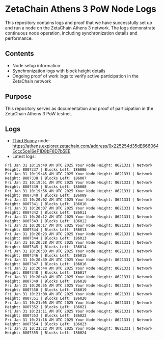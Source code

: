 # ZetaChain Athens 3 PoW Node Logs
This repository contains logs and proof that we have successfully set up and run a node on the ZetaChain Athens 3 network. The logs demonstrate continuous node operation, including synchronization details and performance.

## Contents
- Node setup information
- Synchronization logs with block height details
- Ongoing proof of work logs to verify active participation in the ZetaChain network

## Purpose
This repository serves as documentation and proof of participation in the ZetaChain Athens 3 PoW testnet.

## Logs

- [Third Bunny](https://thirdbunny.xyz/) node: https://athens.explorer.zetachain.com/address/0x225254d35dE666064Eccc5ce16eF1D8bF8D7b5EE
- Latest logs:
```
Fri Jan 31 10:19:40 AM UTC 2025 Your Node Height: 8621331 | Network Height: 8807337 | Blocks Left: 186006
Fri Jan 31 10:19:45 AM UTC 2025 Your Node Height: 8621331 | Network Height: 8807338 | Blocks Left: 186007
Fri Jan 31 10:19:51 AM UTC 2025 Your Node Height: 8621331 | Network Height: 8807339 | Blocks Left: 186008
Fri Jan 31 10:19:56 AM UTC 2025 Your Node Height: 8621331 | Network Height: 8807340 | Blocks Left: 186009
Fri Jan 31 10:20:02 AM UTC 2025 Your Node Height: 8621331 | Network Height: 8807341 | Blocks Left: 186010
Fri Jan 31 10:20:07 AM UTC 2025 Your Node Height: 8621331 | Network Height: 8807342 | Blocks Left: 186011
Fri Jan 31 10:20:12 AM UTC 2025 Your Node Height: 8621331 | Network Height: 8807343 | Blocks Left: 186012
Fri Jan 31 10:20:17 AM UTC 2025 Your Node Height: 8621331 | Network Height: 8807344 | Blocks Left: 186013
Fri Jan 31 10:20:23 AM UTC 2025 Your Node Height: 8621331 | Network Height: 8807344 | Blocks Left: 186013
Fri Jan 31 10:20:28 AM UTC 2025 Your Node Height: 8621331 | Network Height: 8807345 | Blocks Left: 186014
Fri Jan 31 10:20:33 AM UTC 2025 Your Node Height: 8621331 | Network Height: 8807346 | Blocks Left: 186015
Fri Jan 31 10:20:39 AM UTC 2025 Your Node Height: 8621331 | Network Height: 8807347 | Blocks Left: 186016
Fri Jan 31 10:20:44 AM UTC 2025 Your Node Height: 8621331 | Network Height: 8807348 | Blocks Left: 186017
Fri Jan 31 10:20:49 AM UTC 2025 Your Node Height: 8621331 | Network Height: 8807349 | Blocks Left: 186018
Fri Jan 31 10:20:55 AM UTC 2025 Your Node Height: 8621331 | Network Height: 8807350 | Blocks Left: 186019
Fri Jan 31 10:21:00 AM UTC 2025 Your Node Height: 8621331 | Network Height: 8807351 | Blocks Left: 186020
Fri Jan 31 10:21:05 AM UTC 2025 Your Node Height: 8621331 | Network Height: 8807352 | Blocks Left: 186021
Fri Jan 31 10:21:11 AM UTC 2025 Your Node Height: 8621331 | Network Height: 8807353 | Blocks Left: 186022
Fri Jan 31 10:21:16 AM UTC 2025 Your Node Height: 8621331 | Network Height: 8807354 | Blocks Left: 186023
Fri Jan 31 10:21:22 AM UTC 2025 Your Node Height: 8621331 | Network Height: 8807355 | Blocks Left: 186024
```
